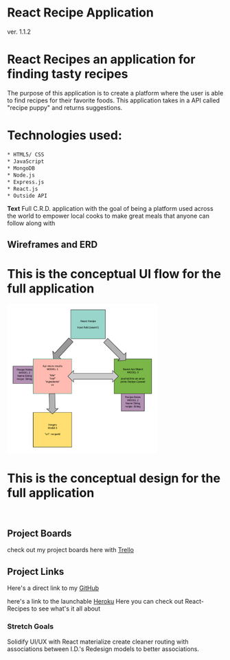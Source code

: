 

# React Recipe Application
ver. 1.1.2
# React Recipes an application for finding tasty recipes

The purpose of this application is to create a platform where the user is able to find recipes for their favorite foods. This application takes in a API called "recipe puppy" and returns suggestions. 

# Technologies used:

    * HTML5/ CSS
    * JavaScript
    * MongoDB
    * Node.js
    * Express.js
    * React.js
    * Outside API

**Text** Full C.R.D. application with the goal of being a platform used across the world to empower local cooks to make great meals that anyone can follow along with

## Wireframes and ERD ##

This is the conceptual UI flow for the full application
 ================================================================================
 <img src="https://github.com/theunsungdesigner/project-four-recipe/blob/master/images/User%20Flow%20React%20Recipe.png" width="350" />

 This is the conceptual design for the full application
 ================================================================================
 <img src="" width="350" />


## Project Boards 
 check out my project boards here with [Trello](https://trello.com/b/14bK6CaX/project-four-recipe-react)

## Project Links
Here's a direct link to my [GitHub]()
 
 here's a link to the launchable [Heroku]()
    Here you can check out React-Recipes to see what's it all about  


### Stretch Goals ###
Solidify UI/UX with React materialize
create cleaner routing with associations between I.D.'s
Redesign models to better associations. 

   
    


<!-- If you are starting a new project do the following:

1. copy/download this directory to where you new project is located and rename
   it to the name of your project.
1. change your directory (`cd`) into the copied project template
1. `npm install`
1. `npm run dev`
1. Open a new browser window and navigate to the URL http://localhost:3000/
    here you should see `hello world` displayed after page load
    updates should show up here automatically
1. see the `client/src` `readme.md` file for more information on the react project

# Setup A New Project Without This Template

If you want to start a project without using this template directory do the
following:


1. `mkdir <project-name>`
1. `cd <project-name>`
1. `echo "# <project-name>" > readme.md`
1. `git init`
1. `git add readme.md `
1. `git commit -m "init repo with readme.md"`
1. `npm init`
1. `mkdir models views controllers`
1. `touch ./server.js` -->
